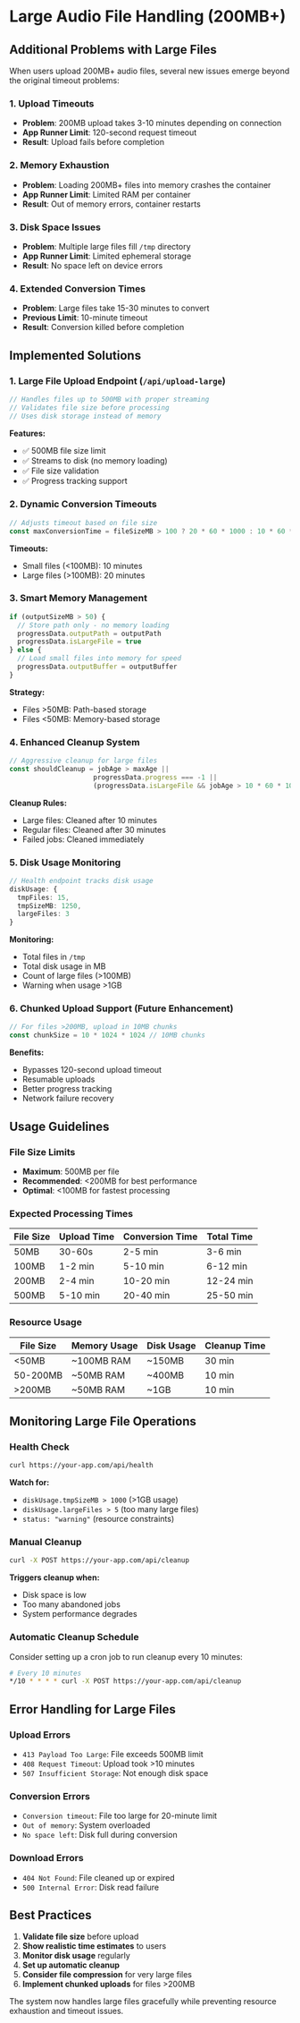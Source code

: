 # Large Audio File Handling (200MB+)

## Additional Problems with Large Files

When users upload 200MB+ audio files, several new issues emerge beyond the original timeout problems:

### **1. Upload Timeouts**
- **Problem**: 200MB upload takes 3-10 minutes depending on connection
- **App Runner Limit**: 120-second request timeout
- **Result**: Upload fails before completion

### **2. Memory Exhaustion**
- **Problem**: Loading 200MB+ files into memory crashes the container
- **App Runner Limit**: Limited RAM per container
- **Result**: Out of memory errors, container restarts

### **3. Disk Space Issues**
- **Problem**: Multiple large files fill `/tmp` directory
- **App Runner Limit**: Limited ephemeral storage
- **Result**: No space left on device errors

### **4. Extended Conversion Times**
- **Problem**: Large files take 15-30 minutes to convert
- **Previous Limit**: 10-minute timeout
- **Result**: Conversion killed before completion

## Implemented Solutions

### **1. Large File Upload Endpoint** (`/api/upload-large`)
```typescript
// Handles files up to 500MB with proper streaming
// Validates file size before processing
// Uses disk storage instead of memory
```

**Features:**
- ✅ 500MB file size limit
- ✅ Streams to disk (no memory loading)
- ✅ File size validation
- ✅ Progress tracking support

### **2. Dynamic Conversion Timeouts**
```typescript
// Adjusts timeout based on file size
const maxConversionTime = fileSizeMB > 100 ? 20 * 60 * 1000 : 10 * 60 * 1000
```

**Timeouts:**
- Small files (<100MB): 10 minutes
- Large files (>100MB): 20 minutes

### **3. Smart Memory Management**
```typescript
if (outputSizeMB > 50) {
  // Store path only - no memory loading
  progressData.outputPath = outputPath
  progressData.isLargeFile = true
} else {
  // Load small files into memory for speed
  progressData.outputBuffer = outputBuffer
}
```

**Strategy:**
- Files >50MB: Path-based storage
- Files <50MB: Memory-based storage

### **4. Enhanced Cleanup System**
```typescript
// Aggressive cleanup for large files
const shouldCleanup = jobAge > maxAge || 
                     progressData.progress === -1 || 
                     (progressData.isLargeFile && jobAge > 10 * 60 * 1000)
```

**Cleanup Rules:**
- Large files: Cleaned after 10 minutes
- Regular files: Cleaned after 30 minutes
- Failed jobs: Cleaned immediately

### **5. Disk Usage Monitoring**
```typescript
// Health endpoint tracks disk usage
diskUsage: {
  tmpFiles: 15,
  tmpSizeMB: 1250,
  largeFiles: 3
}
```

**Monitoring:**
- Total files in `/tmp`
- Total disk usage in MB
- Count of large files (>100MB)
- Warning when usage >1GB

### **6. Chunked Upload Support** (Future Enhancement)
```typescript
// For files >200MB, upload in 10MB chunks
const chunkSize = 10 * 1024 * 1024 // 10MB chunks
```

**Benefits:**
- Bypasses 120-second upload timeout
- Resumable uploads
- Better progress tracking
- Network failure recovery

## Usage Guidelines

### **File Size Limits**
- **Maximum**: 500MB per file
- **Recommended**: <200MB for best performance
- **Optimal**: <100MB for fastest processing

### **Expected Processing Times**
| File Size | Upload Time | Conversion Time | Total Time |
|-----------|-------------|-----------------|------------|
| 50MB      | 30-60s      | 2-5 min        | 3-6 min    |
| 100MB     | 1-2 min     | 5-10 min       | 6-12 min   |
| 200MB     | 2-4 min     | 10-20 min      | 12-24 min  |
| 500MB     | 5-10 min    | 20-40 min      | 25-50 min  |

### **Resource Usage**
| File Size | Memory Usage | Disk Usage | Cleanup Time |
|-----------|--------------|------------|--------------|
| <50MB     | ~100MB RAM   | ~150MB     | 30 min       |
| 50-200MB  | ~50MB RAM    | ~400MB     | 10 min       |
| >200MB    | ~50MB RAM    | ~1GB       | 10 min       |

## Monitoring Large File Operations

### **Health Check**
```bash
curl https://your-app.com/api/health
```

**Watch for:**
- `diskUsage.tmpSizeMB > 1000` (>1GB usage)
- `diskUsage.largeFiles > 5` (too many large files)
- `status: "warning"` (resource constraints)

### **Manual Cleanup**
```bash
curl -X POST https://your-app.com/api/cleanup
```

**Triggers cleanup when:**
- Disk space is low
- Too many abandoned jobs
- System performance degrades

### **Automatic Cleanup Schedule**
Consider setting up a cron job to run cleanup every 10 minutes:
```bash
# Every 10 minutes
*/10 * * * * curl -X POST https://your-app.com/api/cleanup
```

## Error Handling for Large Files

### **Upload Errors**
- `413 Payload Too Large`: File exceeds 500MB limit
- `408 Request Timeout`: Upload took >10 minutes
- `507 Insufficient Storage`: Not enough disk space

### **Conversion Errors**
- `Conversion timeout`: File too large for 20-minute limit
- `Out of memory`: System overloaded
- `No space left`: Disk full during conversion

### **Download Errors**
- `404 Not Found`: File cleaned up or expired
- `500 Internal Error`: Disk read failure

## Best Practices

1. **Validate file size** before upload
2. **Show realistic time estimates** to users
3. **Monitor disk usage** regularly
4. **Set up automatic cleanup**
5. **Consider file compression** for very large files
6. **Implement chunked uploads** for files >200MB

The system now handles large files gracefully while preventing resource exhaustion and timeout issues.